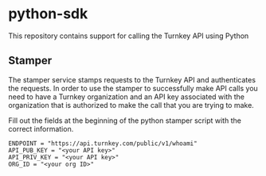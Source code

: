 # python-sdk
This repository contains support for calling the Turnkey API using Python

## Stamper 

The stamper service stamps requests to the Turnkey API and authenticates the requests. In order to use the stamper to successfully make API calls you need to have a Turnkey organization and an API key associated with the organization that is authorized to make the call that you are trying to make. 

Fill out the fields at the beginning of the python stamper script with the correct information.

```
ENDPOINT = "https://api.turnkey.com/public/v1/whoami"
API_PUB_KEY = "<your API key>"
API_PRIV_KEY = "<your API key>"
ORG_ID = "<your org ID>"
```